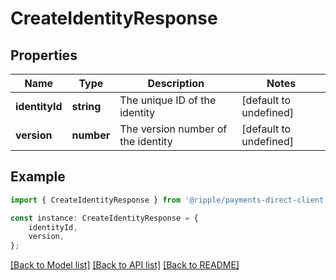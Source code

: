 # CreateIdentityResponse


## Properties

Name | Type | Description | Notes
------------ | ------------- | ------------- | -------------
**identityId** | **string** | The unique ID of the identity | [default to undefined]
**version** | **number** | The version number of the identity | [default to undefined]

## Example

```typescript
import { CreateIdentityResponse } from '@ripple/payments-direct-client';

const instance: CreateIdentityResponse = {
    identityId,
    version,
};
```

[[Back to Model list]](../README.md#documentation-for-models) [[Back to API list]](../README.md#documentation-for-api-endpoints) [[Back to README]](../README.md)
